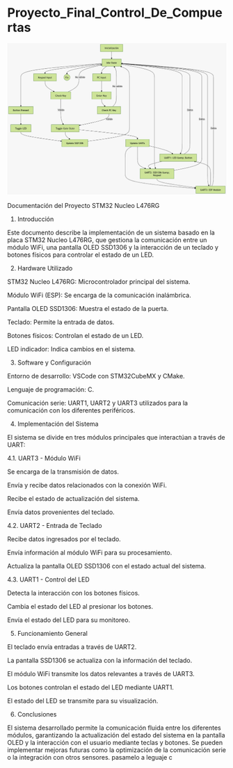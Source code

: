 # Proyecto_Final_Control_De_Compuertas
 
![Diagrama](https://github.com/sillHD/Proyecto_Final_Control_De_Compuertas/blob/main/image.jpg)

Documentación del Proyecto STM32 Nucleo L476RG

1. Introducción

Este documento describe la implementación de un sistema basado en la placa STM32 Nucleo L476RG, que gestiona la comunicación entre un módulo WiFi, una pantalla OLED SSD1306 y la interacción de un teclado y botones físicos para controlar el estado de un LED.

2. Hardware Utilizado

STM32 Nucleo L476RG: Microcontrolador principal del sistema.

Módulo WiFi (ESP): Se encarga de la comunicación inalámbrica.

Pantalla OLED SSD1306: Muestra el estado de la puerta.

Teclado: Permite la entrada de datos.

Botones físicos: Controlan el estado de un LED.

LED indicador: Indica cambios en el sistema.

3. Software y Configuración

Entorno de desarrollo: VSCode con STM32CubeMX y CMake.

Lenguaje de programación: C.

Comunicación serie: UART1, UART2 y UART3 utilizados para la comunicación con los diferentes periféricos.

4. Implementación del Sistema

El sistema se divide en tres módulos principales que interactúan a través de UART:

4.1. UART3 - Módulo WiFi

Se encarga de la transmisión de datos.

Envía y recibe datos relacionados con la conexión WiFi.

Recibe el estado de actualización del sistema.

Envía datos provenientes del teclado.

4.2. UART2 - Entrada de Teclado

Recibe datos ingresados por el teclado.

Envía información al módulo WiFi para su procesamiento.

Actualiza la pantalla OLED SSD1306 con el estado actual del sistema.

4.3. UART1 - Control del LED

Detecta la interacción con los botones físicos.

Cambia el estado del LED al presionar los botones.

Envía el estado del LED para su monitoreo.

5. Funcionamiento General

El teclado envía entradas a través de UART2.

La pantalla SSD1306 se actualiza con la información del teclado.

El módulo WiFi transmite los datos relevantes a través de UART3.

Los botones controlan el estado del LED mediante UART1.

El estado del LED se transmite para su visualización.

6. Conclusiones

El sistema desarrollado permite la comunicación fluida entre los diferentes módulos, garantizando la actualización del estado del sistema en la pantalla OLED y la interacción con el usuario mediante teclas y botones. Se pueden implementar mejoras futuras como la optimización de la comunicación serie o la integración con otros sensores.
pasamelo a leguaje c
